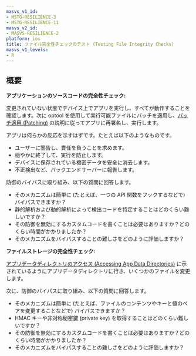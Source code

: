 ```yaml
---
masvs_v1_id:
- MSTG-RESILIENCE-3
- MSTG-RESILIENCE-11
masvs_v2_id:
- MASVS-RESILIENCE-2
platform: ios
title: ファイル完全性チェックのテスト (Testing File Integrity Checks)
masvs_v1_levels:
- R
---
```


## 概要

**アプリケーションのソースコードの完全性チェック:**

変更されていない状態でデバイス上でアプリを実行し、すべてが動作することを確認します。次に optool を使用して実行可能ファイルにパッチを適用し、[パッチ適用 (Patching)](../../../techniques/ios/MASTG-TECH-0090.md) の説明に従ってアプリに再署名し、実行します。

アプリは何らかの反応を示すはずです。たとえば以下のようなものです。

- ユーザーに警告し、責任を負うことを求めます。
- 穏やかに終了して、実行を防止します。
- デバイスに保存されている機密データを安全に消去します。
- 不正検出など、バックエンドサーバーに報告します。

防御のバイパスに取り組み、以下の質問に回答します。

- そのメカニズムは簡単に (たとえば、一つの API 関数をフックするなどで) バイパスできますか？
- 静的解析および動的解析によって検出コードを特定することはどのくらい難しいですか？
- その防御を無効にするカスタムコードを書くことは必要はありますか？どのくらい時間がかかりましたか？
- そのメカニズムをバイパスすることの難しさをどのように評価しますか？

**ファイルストレージの完全性チェック:**

[アプリデータディレクトリのアクセス (Accessing App Data Directories)](../../../techniques/ios/MASTG-TECH-0059.md) に示されているようにアプリデータディレクトリに行き、いくつかのファイルを変更します。

次に、防御のバイパスに取り組み、以下の質問に回答します。

- そのメカニズムは簡単に (たとえば、ファイルのコンテンツやキーと値のペアを変更することなどで) バイパスできますか？
- HMAC キーや非対称秘密鍵 (private key) を取得することはどのくらい難しいですか？
- その防御を無効にするカスタムコードを書くことは必要はありますか？どのくらい時間がかかりましたか？
- そのメカニズムをバイパスすることの難しさをどのように評価しますか？
